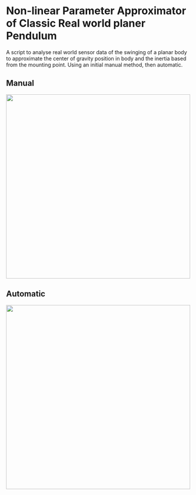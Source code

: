 # Non-linear Parameter Approximator of Classic Real world planer Pendulum

A script to analyse real world sensor data of the swinging of a 
planar body to approximate the center of gravity position in body and the inertia based from the mounting point. Using an initial manual method, then automatic.

## Manual
<img width="500" src=https://github.com/dr-mrsthemonarch/mathematicas/blob/master/Nonlinear_Analysis/manual.png>

## Automatic
<img width="500" src=https://github.com/dr-mrsthemonarch/mathematicas/blob/master/Nonlinear_Analysis/nonlin.png>
